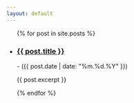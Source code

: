 ```yaml
---
layout: default
---
```


<ul>
  {% for post in site.posts %}
    <li>
      <h3><a href="{{ post.url }}">{{ post.title }}</a></h3> - ({{ post.date | date: "%m.%d.%Y" }})
      <p>{{ post.excerpt }}</p>
    </li>
  {% endfor %}
</ul>